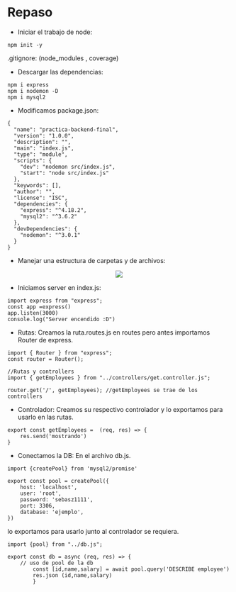 # Repaso

* Iniciar el trabajo de node:
```
npm init -y
```

.gitignore:
(node_modules , coverage)

* Descargar las dependencias:
```
npm i express
npm i nodemon -D
npm i mysql2
```

* Modificamos package.json:
```
{
  "name": "practica-backend-final",
  "version": "1.0.0",
  "description": "",
  "main": "index.js",
  "type": "module",
  "scripts": {
    "dev": "nodemon src/index.js",
    "start": "node src/index.js"
  },
  "keywords": [],
  "author": "",
  "license": "ISC",
  "dependencies": {
    "express": "^4.18.2",
    "mysql2": "^3.6.2"
  },
  "devDependencies": {
    "nodemon": "^3.0.1"
  }
}

```

* Manejar una estructura de carpetas y de archivos:

<div id ="header" align="center">
<img src="https://github.com/sbstzuluaga1111/repaso/assets/133683120/917d13df-3aae-47c3-9543-fae6d5c4ed95">
</div>

* Iniciamos server en index.js:
```
import express from "express";
const app =express()
app.listen(3000)
console.log("Server encendido :D")
```

* Rutas:
Creamos la ruta.routes.js en routes pero antes importamos Router de express.
```
import { Router } from "express";
const router = Router();
```
```
//Rutas y controllers
import { getEmployees } from "../controllers/get.controller.js";

router.get('/', getEmployees); //getEmployees se trae de los controllers
```

* Controlador:
Creamos su respectivo controlador y lo exportamos para usarlo en las rutas.
```
export const getEmployees =  (req, res) => {
    res.send('mostrando')
}
```

* Conectamos la DB:
En el archivo db.js.

```
import {createPool} from 'mysql2/promise'

export const pool = createPool({
    host: 'localhost',
    user: 'root',
    password: 'sebasz1111',
    port: 3306,
    database: 'ejemplo',
})
```
lo exportamos para usarlo junto al controlador se requiera.

```
import {pool} from "../db.js";

export const db = async (req, res) => {
    // uso de pool de la db
        const [id,name,salary] = await pool.query('DESCRIBE employee')
        res.json (id,name,salary)
        }
```

